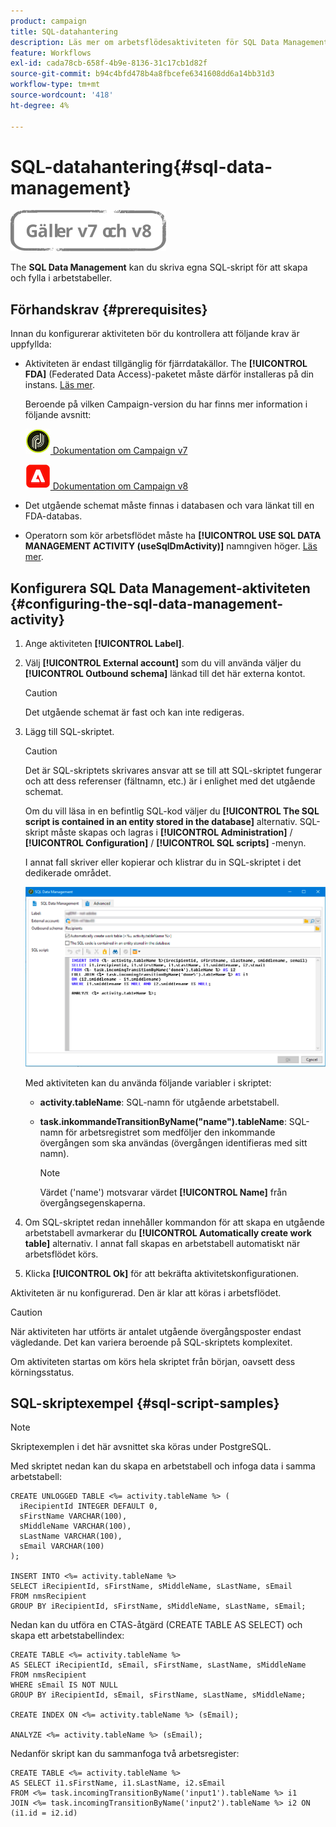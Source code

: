 ```yaml
---
product: campaign
title: SQL-datahantering
description: Läs mer om arbetsflödesaktiviteten för SQL Data Management
feature: Workflows
exl-id: cada78cb-658f-4b9e-8136-31c17cb1d82f
source-git-commit: b94c4bfd478b4a8fbcefe6341608dd6a14bb31d3
workflow-type: tm+mt
source-wordcount: '418'
ht-degree: 4%

---
```


# SQL-datahantering{#sql-data-management}

![](../../assets/common.svg)

The **SQL Data Management** kan du skriva egna SQL-skript för att skapa och fylla i arbetstabeller.

## Förhandskrav {#prerequisites}

Innan du konfigurerar aktiviteten bör du kontrollera att följande krav är uppfyllda:

* Aktiviteten är endast tillgänglig för fjärrdatakällor. The **[!UICONTROL FDA]** (Federated Data Access)-paketet måste därför installeras på din instans. [Läs mer](../../installation/using/about-fda.md).

   Beroende på vilken Campaign-version du har finns mer information i följande avsnitt:

   ![](assets/do-not-localize/v7.jpeg)[  Dokumentation om Campaign v7](../../installation/using/about-fda.md)

   ![](assets/do-not-localize/v8.png)[  Dokumentation om Campaign v8](https://experienceleague.adobe.com/docs/campaign/campaign-v8/connect/fda.html)

* Det utgående schemat måste finnas i databasen och vara länkat till en FDA-databas.
* Operatorn som kör arbetsflödet måste ha **[!UICONTROL USE SQL DATA MANAGEMENT ACTIVITY (useSqlDmActivity)]** namngiven höger. [Läs mer](../../platform/using/access-management-named-rights.md).

## Konfigurera SQL Data Management-aktiviteten {#configuring-the-sql-data-management-activity}

1. Ange aktiviteten **[!UICONTROL Label]**.
1. Välj **[!UICONTROL External account]** som du vill använda väljer du **[!UICONTROL Outbound schema]** länkad till det här externa kontot.

   >[!CAUTION]
   >
   >Det utgående schemat är fast och kan inte redigeras.

1. Lägg till SQL-skriptet.

   >[!CAUTION]
   >
   >Det är SQL-skriptets skrivares ansvar att se till att SQL-skriptet fungerar och att dess referenser (fältnamn, etc.) är i enlighet med det utgående schemat.

   Om du vill läsa in en befintlig SQL-kod väljer du **[!UICONTROL The SQL script is contained in an entity stored in the database]** alternativ. SQL-skript måste skapas och lagras i **[!UICONTROL Administration]** / **[!UICONTROL Configuration]** / **[!UICONTROL SQL scripts]** -menyn.

   I annat fall skriver eller kopierar och klistrar du in SQL-skriptet i det dedikerade området.

   ![](assets/sql_datamanagement.png)

   Med aktiviteten kan du använda följande variabler i skriptet:

   * **activity.tableName**: SQL-namn för utgående arbetstabell.
   * **task.inkommandeTransitionByName(&quot;name&quot;).tableName**: SQL-namn för arbetsregistret som medföljer den inkommande övergången som ska användas (övergången identifieras med sitt namn).

      >[!NOTE]
      >
      >Värdet (&#39;name&#39;) motsvarar värdet **[!UICONTROL Name]** från övergångsegenskaperna.

1. Om SQL-skriptet redan innehåller kommandon för att skapa en utgående arbetstabell avmarkerar du **[!UICONTROL Automatically create work table]** alternativ. I annat fall skapas en arbetstabell automatiskt när arbetsflödet körs.
1. Klicka **[!UICONTROL Ok]** för att bekräfta aktivitetskonfigurationen.

Aktiviteten är nu konfigurerad. Den är klar att köras i arbetsflödet.

>[!CAUTION]
>
>När aktiviteten har utförts är antalet utgående övergångsposter endast vägledande. Det kan variera beroende på SQL-skriptets komplexitet.
>  
>Om aktiviteten startas om körs hela skriptet från början, oavsett dess körningsstatus.

## SQL-skriptexempel {#sql-script-samples}

>[!NOTE]
>
>Skriptexemplen i det här avsnittet ska köras under PostgreSQL.

Med skriptet nedan kan du skapa en arbetstabell och infoga data i samma arbetstabell:

```
CREATE UNLOGGED TABLE <%= activity.tableName %> (
  iRecipientId INTEGER DEFAULT 0,
  sFirstName VARCHAR(100),
  sMiddleName VARCHAR(100),
  sLastName VARCHAR(100),
  sEmail VARCHAR(100)
);

INSERT INTO <%= activity.tableName %>
SELECT iRecipientId, sFirstName, sMiddleName, sLastName, sEmail
FROM nmsRecipient
GROUP BY iRecipientId, sFirstName, sMiddleName, sLastName, sEmail;
```

Nedan kan du utföra en CTAS-åtgärd (CREATE TABLE AS SELECT) och skapa ett arbetstabellindex:

```
CREATE TABLE <%= activity.tableName %>
AS SELECT iRecipientId, sEmail, sFirstName, sLastName, sMiddleName
FROM nmsRecipient
WHERE sEmail IS NOT NULL
GROUP BY iRecipientId, sEmail, sFirstName, sLastName, sMiddleName;

CREATE INDEX ON <%= activity.tableName %> (sEmail);

ANALYZE <%= activity.tableName %> (sEmail);
```

Nedanför skript kan du sammanfoga två arbetsregister:

```
CREATE TABLE <%= activity.tableName %>
AS SELECT i1.sFirstName, i1.sLastName, i2.sEmail
FROM <%= task.incomingTransitionByName('input1').tableName %> i1
JOIN <%= task.incomingTransitionByName('input2').tableName %> i2 ON (i1.id = i2.id)
```
